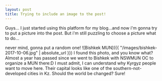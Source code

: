 ```yaml
---
layout: post
title: Trying to include an image to the post!
---
```

Guys...
I just started using this platform for my blog...and now i'm gonna try to put a picture into the post.
But i'm still puzzling to choose a picture
what to do...

never mind, gonna put a random one!
![Bishkek MUN]({{ "/images/bishkek-2017-10-06.jpg" | absolute_url }})
I found this photo, and you know what? Almost a year has passed since we went to Bishkek with NSWMUN OC to organize a MUN there:D
I must admit, I can understand why Kyrgyz people want to move here. Their capital looks like one of the southern-not-developed cities in Kz. Should the world be changed? Sure!
